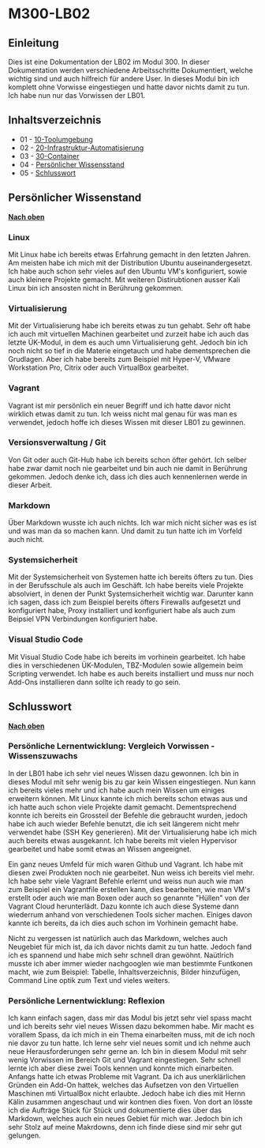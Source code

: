 # M300-LB02

## Einleitung

Dies ist eine Dokumentation der LB02 im Modul 300. In dieser Dokumentation werden verschiedene Arbeitsschritte Dokumentiert, welche wichtig sind und auch hilfreich für andere User. In dieses Modul bin ich komplett ohne Vorwisse eingestiegen und hatte davor nichts damit zu tun. Ich habe nun nur das Vorwissen der LB01.

## Inhaltsverzeichnis

* 01 - [10-Toolumgebung](10_Toolumgebung)
* 02 - [20-Infrastruktur-Automatisierung](/20_Infrastruktur_automatisierung)
* 03 - [30-Container](/30_Container)
* 04 - [Persönlicher Wissensstand](#persönlicher-wissenstand)
* 05 - [Schlusswort](#schlusswort)

## Persönlicher Wissenstand

[**Nach oben**](#m300-services)

### Linux

Mit Linux habe ich bereits etwas Erfahrung gemacht in den letzten Jahren. Am meisten habe ich mich mit der Distribution Ubuntu auseinandergesetzt. Ich habe auch schon sehr vieles auf den Ubuntu VM's konfiguriert, sowie auch kleinere Projekte gemacht. Mit weiteren Distirubtionen ausser Kali Linux bin ich ansosten nicht in Berührung gekommen.

### Virtualisierung

Mit der Virtualisierung habe ich bereits etwas zu tun gehabt. Sehr oft habe ich auch mit virtuellen Machinen gearbeitet und zurzeit habe ich auch das letzte ÜK-Modul, in dem es auch umn Virtualisierung geht. Jedoch bin ich noch nicht so tief in die Materie eingetauch und habe dementsprechen die Grudlagen. Aber ich habe bereits zum Beispiel mit Hyper-V, VMware Workstation Pro, Citrix oder auch VirtualBox gearbeitet.

### Vagrant

Vagrant ist mir persönlich ein neuer Begriff und ich hatte davor nicht wirklich etwas damit zu tun. Ich weiss nicht mal genau für was man es verwendet, jedoch hoffe ich dieses Wissen mit dieser LB01 zu gewinnen.

### Versionsverwaltung / Git

Von Git oder auch Git-Hub habe ich bereits schon öfter gehört. Ich selber habe zwar damit noch nie gearbeitet und bin auch nie damit in Berührung gekommen. Jedoch denke ich, dass ich dies auch kennenlernen werde in dieser Arbeit.

### Markdown

Über Markdown wusste ich auch nichts. Ich war mich nicht sicher was es ist und was man da so machen kann. Und damit zu tun hatte ich im Vorfeld auch nicht.

### Systemsicherheit

Mit der Systemsicherheit von Systemen hatte ich bereits öfters zu tun. Dies in der Berufsschule als auch im Geschäft. Ich habe bereits viele Projekte absolviert, in denen der Punkt Systemsicherheit wichtig war. Darunter kann ich sagen, dass ich zum Beispiel bereits öfters Firewalls aufgesetzt und konfiguriert habe, Proxy installiert und konfiguriert habe als auch zum Beipsiel VPN Verbindungen konfiguriert habe.

### Visual Studio Code

Mit Visual Studio Code habe ich bereits im vorhinein gearbeitet. Ich habe dies in verschiedenen ÜK-Modulen, TBZ-Modulen sowie allgemein beim Scripting verwendet. Ich habe es auch bereits installiert und muss nur noch Add-Ons installieren dann sollte ich ready to go sein.

## Schlusswort

[**Nach oben**](#m300-services)

### Persönliche Lernentwicklung: Vergleich Vorwissen - Wissenszuwachs

In der LB01 habe ich sehr viel neues Wissen dazu gewonnen. Ich bin in dieses Modul mit sehr wenig bis zu gar kein Wissen eingestiegen. Nun kann ich bereits vieles mehr und ich habe auch mein Wissen um einiges erweitern können. Mit Linux kannte ich mich bereits schon etwas aus und ich hatte auch schon viele Projekte damit gemacht. Dementsprechend konnte ich bereits ein Grossteil der Befehle die gebraucht wurden, jedoch habe ich auch wieder Befehle benutzt, die ich seit längerem nicht mehr verwendet habe (SSH Key generieren). Mit der Virtualisierung habe ich mich auch bereits etwas ausgekannt. Ich habe bereits mit vielen Hypervisor gearbeitet und habe somit etwas an Wissen angeeignet.

Ein ganz neues Umfeld für mich waren Github und Vagrant. Ich habe mit diesen zwei Produkten noch nie gearbeitet. Nun weiss ich bereits viel mehr. Ich habe sehr viele Vagrant Befehle erlernt und weiss nun auch wie man zum Beispiel ein Vagrantfile erstellen kann, dies bearbeiten, wie man VM's erstellt oder auch wie man Boxen oder auch so genannte "Hüllen" von der Vagrant Cloud herunterlädt. Dazu konnte ich auch diese Systeme dann wiederrum anhand von verschiedenen Tools sicher machen. Einiges davon kannte ich bereits, da ich dies auch schon im Vorhinein gemacht habe.

Nicht zu vergessen ist natürlich auch das Markdown, welches auch Neugebiet für mich ist, da ich davor nichts damit zu tun hatte. Jedoch fand ich es spannend und habe mich sehr schnell dran gewöhnt. Naütlrich musste ich aber immer wieder nachgooglen wie man bestimmte Funtkonen macht, wie zum Beispiel: Tabelle, Inhaltsverzeichnis, Bilder hinzufügen, Command Line optik zum Text und vieles weiters.

### Persönliche Lernentwicklung: Reflexion

Ich kann einfach sagen, dass mir das Modul bis jetzt sehr viel spass macht und ich bereits sehr viel neues Wissen dazu bekommen habe. Mir macht es vorallem Spass, da ich mich in ein Thema einarbeiten muss, mit de ich noch nie davor zu tun hatte. Ich lerne sehr viel neues somit und ich nehme auch neue Herausforderungen sehr gerne an. Ich bin in diesem Modul mit sehr wenig Vorwissen im Bereich Git und Vagrant eingestiegen. Sehr schnell  lernte ich aber diese zwei Tools kennen und konnte mich einarbeiten. Anfangs hatte ich etwas Probleme mit Vagrant. Da ich aus unerklärlichen Gründen ein Add-On hattek, welches das Aufsetzen von den Virtuellen Maschinen mti VirtualBox nicht erlaubte. Jedoch habe ich dies mit Hernn Kälin zusammen angeschaut und wir kontnen dies fixen. Von dort an lösste ich die Aufträge Stück für Stück und dokumentierte dies über das Markdown, welches auch ein neues Gebiet für mich war. Jedoch bin ich sehr Stolz auf meine Makrdowns, denn ich finde diese sind mir sehr gut gelungen.